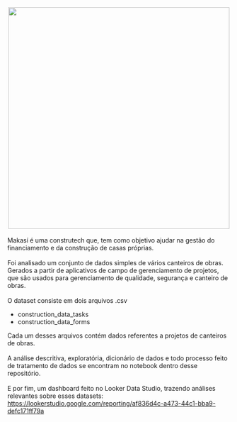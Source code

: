 <div align="center">
<img src="https://i.imgur.com/EMz5ePv.png" width="500px" />
</div>
<br>
Makasí é uma construtech que, tem como objetivo ajud​ar na gestão do financiamento e da construção de casas próprias.
<br>
<br>
Foi analisado um conjunto de dados simples de vários canteiros de obras. Gerados a partir de aplicativos de campo de gerenciamento de projetos, que são usados ​​para gerenciamento de qualidade, segurança e canteiro de obras.
<br>
<br>
O dataset consiste em dois arquivos .csv
<ul>
  <li>construction_data_tasks</li>
  <li>construction_data_forms</li>
</ul>

Cada um desses arquivos contém dados referentes a projetos de canteiros de obras. 
<br>
<br>
A análise descritiva, exploratória, dicionário de dados e todo processo feito de tratamento de dados se encontram no notebook dentro desse repositório.
<br>
<br>
E por fim, um dashboard feito no Looker Data Studio, trazendo análises relevantes sobre esses datasets: https://lookerstudio.google.com/reporting/af836d4c-a473-44c1-bba9-defc171ff79a
